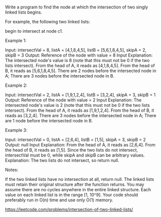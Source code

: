 Write a program to find the node at which the intersection of two singly linked lists begins.

For example, the following two linked lists:


begin to intersect at node c1.

 

Example 1:


Input: intersectVal = 8, listA = [4,1,8,4,5], listB = [5,6,1,8,4,5], skipA = 2, skipB = 3
Output: Reference of the node with value = 8
Input Explanation: The intersected node's value is 8 (note that this must not be 0 if the two lists intersect). From the head of A, it reads as [4,1,8,4,5]. From the head of B, it reads as [5,6,1,8,4,5]. There are 2 nodes before the intersected node in A; There are 3 nodes before the intersected node in B.
 

Example 2:


Input: intersectVal = 2, listA = [1,9,1,2,4], listB = [3,2,4], skipA = 3, skipB = 1
Output: Reference of the node with value = 2
Input Explanation: The intersected node's value is 2 (note that this must not be 0 if the two lists intersect). From the head of A, it reads as [1,9,1,2,4]. From the head of B, it reads as [3,2,4]. There are 3 nodes before the intersected node in A; There are 1 node before the intersected node in B.
 

Example 3:


Input: intersectVal = 0, listA = [2,6,4], listB = [1,5], skipA = 3, skipB = 2
Output: null
Input Explanation: From the head of A, it reads as [2,6,4]. From the head of B, it reads as [1,5]. Since the two lists do not intersect, intersectVal must be 0, while skipA and skipB can be arbitrary values.
Explanation: The two lists do not intersect, so return null.
 

Notes:

If the two linked lists have no intersection at all, return null.
The linked lists must retain their original structure after the function returns.
You may assume there are no cycles anywhere in the entire linked structure.
Each value on each linked list is in the range [1, 10^9].
Your code should preferably run in O(n) time and use only O(1) memory.

https://leetcode.com/problems/intersection-of-two-linked-lists/